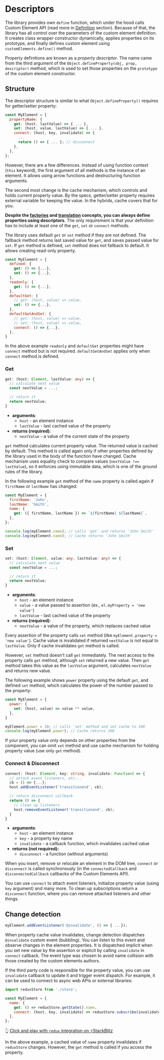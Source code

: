 # Descriptors

The library provides own `define` function, which under the hood calls Custom Element API (read more in [Definition](./definition.md) section). Because of that, the library has all control over the parameters of the custom element definition. It creates class wrapper constructor dynamically, applies properties on its prototype, and finally defines custom element using `customElements.define()` method.

Property definitions are known as a *property descriptor*. The name came from the third argument of the `Object.defineProperty(obj, prop, descriptor)` method, which is used to set those properties on the `prototype` of the custom element constructor.

## Structure

The descriptor structure is similar to what `Object.defineProperty()` requires for getter/setter property:

```javascript
const MyElement = {
  propertyName: {
    get: (host, lastValue) => { ... },
    set: (host, value, lastValue) => { ... },
    connect: (host, key, invalidate) => {
      ...
      return () => { ... }; // disconnect
    },
  },
};
```

However, there are a few differences. Instead of using function context (`this` keyword), the first argument of all methods is the instance of an element. It allows using arrow functions and destructuring function arguments.

The second most change is the cache mechanism, which controls and holds current property value. By the specs, getter/setter property requires external variable for keeping the value. In the hybrids, cache covers that for you.

**Despite the [factories](factories.md) and [translation](translation.md) concepts, you can always define properties using descriptors**. The only requirement is that your definition has to include at least one of the `get`, `set` or `connect` methods. 

The library uses default `get` or `set` method if they are not defined. The fallback method returns last saved value for `get`, and saves passed value for `set`. If `get` method is defined, `set` method does not fallback to default. It allows creating read-only property.

```javascript
const MyElement = {
  defined: {
    get: () => {...},
    set: () => {...},
  },
  readonly: {
    get: () => {...},
  },
  defaultGet: {
    // get: (host, value) => value,
    set: () => {...},
  },
  defaultGetAndSet: {
    // get: (host, value) => value,
    // set: (host, value) => value,
    connect: () => {...},
  },
}
```

In the above example `readonly` and `defaultGet` properties might have `connect` method but is not required. `defaultGetAndSet` applies only when `connect` method is defined.

### Get

```typescript
get: (host: Element, lastValue: any) => {
  // calculate next value
  const nextValue = ...;

  // return it
  return nextValue;
}
```

* **arguments**:
  * `host` - an element instance
  * `lastValue` - last cached value of the property
* **returns (required)**:
  * `nextValue` - a value of the current state of the property

`get` method calculates current property value. The returned value is cached by default. This method is called again only if other properties defined by the library used in the body of the function have changed. Cache mechanism uses equality check to compare values (`nextValue !== lastValue`), so it enforces using immutable data, which is one of the ground rules of the library.

In the following example `get` method of the `name` property is called again if `firstName` or `lastName` has changed:

```javascript
const MyElement = {
  firstName: 'John',
  lastName: 'Smith',
  name: {
    get: ({ firstName, lastName }) => `${firstName} ${lastName}`,
  },
};

console.log(myElement.name); // calls 'get' and returns 'John Smith'
console.log(myElement.name); // Cache returns 'John Smith'
```

### Set

```typescript
set: (host: Element, value: any, lastValue: any) => {
  // calculate next value
  const nextValue = ...;

  // return it
  return nextValue;
}
```

* **arguments**:
  * `host` - an element instance
  * `value` - a value passed to assertion (ex., `el.myProperty = 'new value'`)
  * `lastValue` - last cached value of the property
* **returns (required)**: 
  * `nextValue` - a value of the property, which replaces cached value

Every assertion of the property calls `set` method (like `myElement.property = 'new value'`). Cache value is invalidated if returned `nextValue` is not equal to `lastValue`. Only if cache invalidates `get` method is called. 

However, `set` method doesn't call `get` immediately. The next access to the property calls `get` method, although `set` returned a new value. Then `get` method takes this value as the `lastValue` argument, calculates `nextValue` and returns new value.

The following example shows `power` property using the default `get`, and defined `set` method, which calculates the power of the number passed to the property:

```javascript
const MyElement = {
  power: {
    set: (host, value) => value ** value,
  },
}

myElement.power = 10; // calls 'set' method and set cache to 100
console.log(myElement.power); // Cache returns 100
```

If your property value only depends on other properties from the component, you can omit `set` method and use cache mechanism for holding property value (use only `get` method).

### Connect & Disconnect

```typescript
connect: (host: Element, key: string, invalidate: Function) => {
  // attach event listeners, etc...
  cb = () => {...};
  host.addEventListener('transitionend', cb);

  // return disconnect callback
  return () => {
    // clean up listeners
    host.removeEventListener('transitionend', cb);
  }
}
```

* **arguments**:
  * `host` - an element instance
  * `key` - a property key name
  * `invalidate` - a callback function, which invalidates cached value
* **returns (not required):**
  * `disconnect` - a function (without arguments)

When you insert, remove or relocate an element in the DOM tree, `connect` or `disconnect` is called synchronously (in the `connectedCallback` and `disconnectedCallback` callbacks of the Custom Elements API).

You can use `connect` to attach event listeners, initialize property value (using `key` argument) and many more. To clean up subscriptions return a `disconnect` function, where you can remove attached listeners and other things.

## Change detection

```javascript
myElement.addEventListener('@invalidate', () => { ...});
```

When property cache value invalidates, change detection dispatches `@invalidate` custom event (bubbling). You can listen to this event and observe changes in the element properties. It is dispatched implicit when you set new value by the assertion or explicit by calling `invalidate` in `connect` callback. The event type was chosen to avoid name collision with those created by the custom elements authors.

If the third party code is responsible for the property value, you can use `invalidate` callback to update it and trigger event dispatch. For example, it can be used to connect to async web APIs or external libraries:

```javascript
import reduxStore from './store';

const MyElement = {
  name: {
    get: () => reduxStore.getState().name,
    connect: (host, key, invalidate) => reduxStore.subscribe(invalidate),
  },
};
```

👆 [Click and play with `redux` integration on ⚡StackBlitz](https://stackblitz.com/edit/hybrids-redux-counter?file=redux-counter.js)

In the above example, a cached value of `name` property invalidates if `reduxStore` changes. However, the `get` method is called if you access the property.
